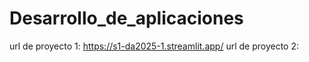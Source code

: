 # Desarrollo_de_aplicaciones

url de proyecto 1: https://s1-da2025-1.streamlit.app/
url de proyecto 2: 